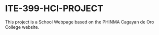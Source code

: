 # ITE-399-HCI-PROJECT
This project is a School Webpage based on the PHINMA Cagayan de Oro College website.
